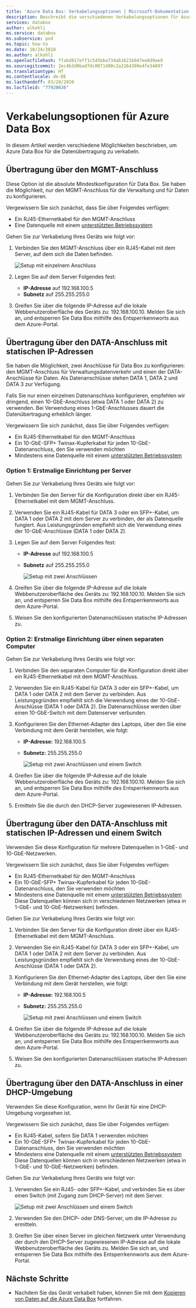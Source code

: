 ```yaml
---
title: 'Azure Data Box: Verkabelungsoptionen | Microsoft-Dokumentation'
description: Beschreibt die verschiedenen Verkabelungsoptionen für Azure Data Box.
services: databox
author: alkohli
ms.service: databox
ms.subservice: pod
ms.topic: how-to
ms.date: 10/24/2018
ms.author: alkohli
ms.openlocfilehash: ffabd917eff1c545bba734ab1621b947ee8d9ae9
ms.sourcegitcommit: 2ec4b3d0bad7dc0071400c2a2264399e4fe34897
ms.translationtype: HT
ms.contentlocale: de-DE
ms.lasthandoff: 03/28/2020
ms.locfileid: "77920636"
---
```

# <a name="cabling-options-for-your-azure-data-box"></a>Verkabelungsoptionen für Azure Data Box

In diesem Artikel werden verschiedene Möglichkeiten beschrieben, um Azure Data Box für die Datenübertragung zu verkabeln.

## <a name="transfer-via-mgmt-port"></a>Übertragung über den MGMT-Anschluss

Diese Option ist die absolute Mindestkonfiguration für Data Box. Sie haben die Möglichkeit, nur den MGMT-Anschluss für die Verwaltung und für Daten zu konfigurieren.

Vergewissern Sie sich zunächst, dass Sie über Folgendes verfügen:

- Ein RJ45-Ethernetkabel für den MGMT-Anschluss
- Eine Datenquelle mit einem [unterstützten Betriebssystem](data-box-system-requirements.md#supported-operating-systems-for-clients)

Gehen Sie zur Verkabelung Ihres Geräts wie folgt vor:

1. Verbinden Sie den MGMT-Anschluss über ein RJ45-Kabel mit dem Server, auf dem sich die Daten befinden.

    ![Setup mit einzelnem Anschluss](media/data-box-cable-options/cabling-mgmt-only.png)

2. Legen Sie auf dem Server Folgendes fest:

    - **IP-Adresse** auf 192.168.100.5
    - **Subnetz** auf 255.255.255.0

3. Greifen Sie über die folgende IP-Adresse auf die lokale Webbenutzeroberfläche des Geräts zu: 192.168.100.10. Melden Sie sich an, und entsperren Sie Data Box mithilfe des Entsperrkennworts aus dem Azure-Portal.


## <a name="transfer-via-data-port-with-static-ips"></a>Übertragung über den DATA-Anschluss mit statischen IP-Adressen

Sie haben die Möglichkeit, zwei Anschlüsse für Data Box zu konfigurieren: den MGMT-Anschluss für Verwaltungsdatenverkehr und einen der DATA-Anschlüsse für Daten. Als Datenanschlüsse stehen DATA 1, DATA 2 und DATA 3 zur Verfügung.

Falls Sie nur einen einzelnen Datenanschluss konfigurieren, empfehlen wir dringend, einen 10-GbE-Anschluss (etwa DATA 1 oder DATA 2) zu verwenden. Bei Verwendung eines 1-GbE-Anschlusses dauert die Datenübertragung erheblich länger.

Vergewissern Sie sich zunächst, dass Sie über Folgendes verfügen:

- Ein RJ45-Ethernetkabel für den MGMT-Anschluss
- Ein 10-GbE-SFP+ Twinax-Kupferkabel für jeden 10-GbE-Datenanschluss, den Sie verwenden möchten
- Mindestens eine Datenquelle mit einem [unterstützten Betriebssystem](data-box-system-requirements.md#supported-operating-systems-for-clients)

### <a name="option-1---initial-setup-via-server"></a>Option 1: Erstmalige Einrichtung per Server

Gehen Sie zur Verkabelung Ihres Geräts wie folgt vor:

1. Verbinden Sie den Server für die Konfiguration direkt über ein RJ45-Ethernetkabel mit dem MGMT-Anschluss.
2. Verwenden Sie ein RJ45-Kabel für DATA 3 oder ein SFP+-Kabel, um DATA 1 oder DATA 2 mit dem Server zu verbinden, der als Datenquelle fungiert. Aus Leistungsgründen empfiehlt sich die Verwendung eines der 10-GbE-Anschlüsse (DATA 1 oder DATA 2).
3. Legen Sie auf dem Server Folgendes fest:

   - **IP-Adresse** auf 192.168.100.5
   - **Subnetz** auf 255.255.255.0

     ![Setup mit zwei Anschlüssen](media/data-box-cable-options/cabling-2-port-setup.png)

3. Greifen Sie über die folgende IP-Adresse auf die lokale Webbenutzeroberfläche des Geräts zu: 192.168.100.10. Melden Sie sich an, und entsperren Sie Data Box mithilfe des Entsperrkennworts aus dem Azure-Portal.
4. Weisen Sie den konfigurierten Datenanschlüssen statische IP-Adressen zu.

### <a name="option-2---initial-setup-via-separate-computer"></a>Option 2: Erstmalige Einrichtung über einen separaten Computer

Gehen Sie zur Verkabelung Ihres Geräts wie folgt vor:

1. Verbinden Sie den separaten Computer für die Konfiguration direkt über ein RJ45-Ethernetkabel mit dem MGMT-Anschluss.
2. Verwenden Sie ein RJ45-Kabel für DATA 3 oder ein SFP+-Kabel, um DATA 1 oder DATA 2 mit dem Server zu verbinden. Aus Leistungsgründen empfiehlt sich die Verwendung eines der 10-GbE-Anschlüsse (DATA 1 oder DATA 2). Die Datenanschlüsse werden über einen 10-GbE-Switch mit dem Datenserver verbunden.
3. Konfigurieren Sie den Ethernet-Adapter des Laptops, über den Sie eine Verbindung mit dem Gerät herstellen, wie folgt:

   - **IP-Adresse:** 192.168.100.5
   - **Subnetz:** 255.255.255.0

     ![Setup mit zwei Anschlüssen und einem Switch](media/data-box-cable-options/cabling-with-static-ip.png)

3. Greifen Sie über die folgende IP-Adresse auf die lokale Webbenutzeroberfläche des Geräts zu: 192.168.100.10. Melden Sie sich an, und entsperren Sie Data Box mithilfe des Entsperrkennworts aus dem Azure-Portal.
4. Ermitteln Sie die durch den DHCP-Server zugewiesenen IP-Adressen.

## <a name="transfer-via-data-port-with-static-ips-using-a-switch"></a>Übertragung über den DATA-Anschluss mit statischen IP-Adressen und einem Switch 

Verwenden Sie diese Konfiguration für mehrere Datenquellen in 1-GbE- und 10-GbE-Netzwerken.

Vergewissern Sie sich zunächst, dass Sie über Folgendes verfügen:

- Ein RJ45-Ethernetkabel für den MGMT-Anschluss
- Ein 10-GbE-SFP+ Twinax-Kupferkabel für jeden 10-GbE-Datenanschluss, den Sie verwenden möchten
- Mindestens eine Datenquelle mit einem [unterstützten Betriebssystem](data-box-system-requirements.md#supported-operating-systems-for-clients) Diese Datenquellen können sich in verschiedenen Netzwerken (etwa in 1-GbE- und 10-GbE-Netzwerken) befinden.

Gehen Sie zur Verkabelung Ihres Geräts wie folgt vor:

1. Verbinden Sie den Server für die Konfiguration direkt über ein RJ45-Ethernetkabel mit dem MGMT-Anschluss.
2. Verwenden Sie ein RJ45-Kabel für DATA 3 oder ein SFP+-Kabel, um DATA 1 oder DATA 2 mit dem Server zu verbinden. Aus Leistungsgründen empfiehlt sich die Verwendung eines der 10-GbE-Anschlüsse (DATA 1 oder DATA 2).
3. Konfigurieren Sie den Ethernet-Adapter des Laptops, über den Sie eine Verbindung mit dem Gerät herstellen, wie folgt:

   - **IP-Adresse:** 192.168.100.5
   - **Subnetz:** 255.255.255.0

     ![Setup mit zwei Anschlüssen und einem Switch](media/data-box-cable-options/cabling-with-switch-static-ip.png)

3. Greifen Sie über die folgende IP-Adresse auf die lokale Webbenutzeroberfläche des Geräts zu: 192.168.100.10. Melden Sie sich an, und entsperren Sie Data Box mithilfe des Entsperrkennworts aus dem Azure-Portal.
4. Weisen Sie den konfigurierten Datenanschlüssen statische IP-Adressen zu.


## <a name="transfer-via-data-port-in-a-dhcp-environment"></a>Übertragung über den DATA-Anschluss in einer DHCP-Umgebung

Verwenden Sie diese Konfiguration, wenn Ihr Gerät für eine DHCP-Umgebung vorgesehen ist.

Vergewissern Sie sich zunächst, dass Sie über Folgendes verfügen:

- Ein RJ45-Kabel, sofern Sie DATA 1 verwenden möchten
- Ein 10-GbE-SFP+ Twinax-Kupferkabel für jeden 10-GbE-Datenanschluss, den Sie verwenden möchten
- Mindestens eine Datenquelle mit einem [unterstützten Betriebssystem](data-box-system-requirements.md#supported-operating-systems-for-clients) Diese Datenquellen können sich in verschiedenen Netzwerken (etwa in 1-GbE- und 10-GbE-Netzwerken) befinden.

Gehen Sie zur Verkabelung Ihres Geräts wie folgt vor:

1. Verwenden Sie ein RJ45- oder SFP+-Kabel, und verbinden Sie es über einen Switch (mit Zugang zum DHCP-Server) mit dem Server.

    ![Setup mit zwei Anschlüssen und einem Switch](media/data-box-cable-options/cabling-dhcp-data-only.png)
2. Verwenden Sie den DHCP- oder DNS-Server, um die IP-Adresse zu ermitteln.
3. Greifen Sie über einen Server im gleichen Netzwerk unter Verwendung der durch den DHCP-Server zugewiesenen IP-Adresse auf die lokale Webbenutzeroberfläche des Geräts zu. Melden Sie sich an, und entsperren Sie Data Box mithilfe des Entsperrkennworts aus dem Azure-Portal.

## <a name="next-steps"></a>Nächste Schritte

- Nachdem Sie das Gerät verkabelt haben, können Sie mit dem [Kopieren von Daten auf die Azure Data Box](data-box-deploy-copy-data.md) fortfahren.
